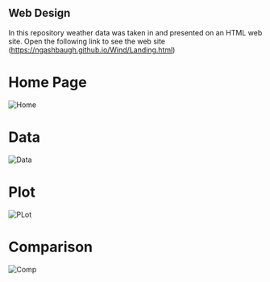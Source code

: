 ## Web Design 

In this repository weather data was taken in and presented on an HTML web site. Open the following link to see the web site (https://ngashbaugh.github.io/Wind/Landing.html)


# Home Page 
![Home](https://github.com/NGASHBAUGH/Web_Design/blob/master/WebVisualizations/Images/MyImages/Home%20Page.PNG)



# Data 

![Data](https://github.com/NGASHBAUGH/Web_Design/blob/master/WebVisualizations/Images/MyImages/Data.PNG)


# Plot 


![PLot](https://github.com/NGASHBAUGH/Web_Design/blob/master/WebVisualizations/Images/MyImages/Plot.PNG)

# Comparison 

![Comp](https://github.com/NGASHBAUGH/Web_Design/blob/master/WebVisualizations/Images/MyImages/Comp.PNG)






